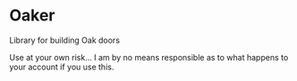 Oaker
=====

Library for building Oak doors


Use at your own risk... I am by no means responsible as to what happens to your account if you use this.
